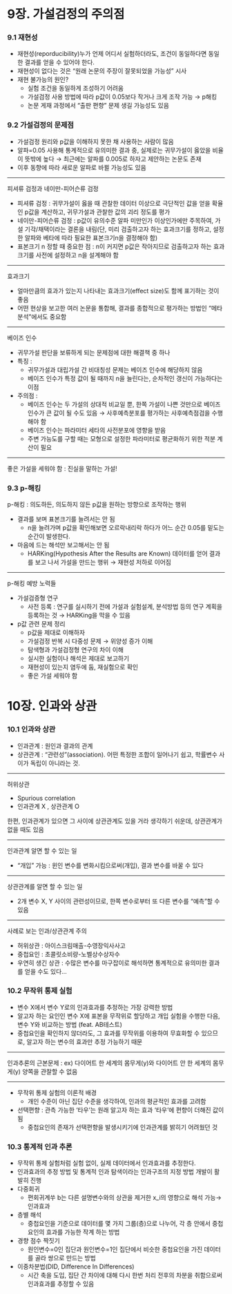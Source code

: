 # 9장. 가설검정의 주의점

### 9.1 재현성
- 재현성(reporducibility)누가 언제 어디서 실험하더라도, 조건이 동일하다면 동일한 결과를 얻을 수 있어야 한다.
- 재현성이 없다는 것은 “원래 논문의 주장이 잘못되었을 가능성” 시사
- 재현 불가능의 원인?
    - 실험 조건을 동일하게 조성하기 어려움
    - 가설검정 사용 방법에 따라 p값이 0.05보다 작거나 크게 조작 가능 → p해킹
    - 논문 게재 과정에서 “출판 편향” 문제 생길 가능성도 있음

### 9.2 가설검정의 문제점
- 가설검정 원리와 p값을 이해하지 못한 채 사용하는 사람이 많음
- 알파=0.05 사용해 통계적으로 유의미한 결과 중, 실제로는 귀무가설이 옳았을 비율이 뜻밖에 높다 → 최근에는 알파를 0.005로 하자고 제안하는 논문도 존재
- 이후 동향에 따라 새로운 알파로 바뀔 가능성도 있음


---
피셔류 검정과 네이만-피어슨류 검정
- 피셔류 검정 : 귀무가설이 옳을 때 관찰한 데이터 이상으로 극단적인 값을 얻을 확율인 p값을 계산하고, 귀무가설과 관찰한 값의 괴리 정도를 평가
- 네이만-피어슨류 검정 : p값이 유의수준 알파 미만인가 이상인가에만 주목하여, 가설 기각/채택이라는 결론을 내림(단, 미리 검출하고자 하는 효과크기를 정하고, 설정한 알파와 베타에 따라 필요한 표본크기n을 결정해야 함)
- 표본크기 n 정할 때 중요한 점 : n이 커지면 p값은 작아지므로 검출하고자 하는 효과크기를 사전에 설정하고 n을 설계해야 함

---
효과크기

- 얼마만큼의 효과가 있는지 나타내는 효과크기(effect size)도 함께 표기하는 것이 좋음
- 어떤 현상을 보고한 여러 논문을 통합해, 결과를 종합적으로 평가하는 방법인 “메타분석”에서도 중요함


---
베이즈 인수

- 귀무가설 판단을 보류하게 되는 문제점에 대한 해결책 중 하나
- 특징 :
    - 귀무가설과 대립가설 간 비대칭성 문제는 베이즈 인수에 해당하지 않음
    - 베이즈 인수가 특정 값이 될 때까지 n을 늘린다는, 순차적인 갱신이 가능하다는 이점
- 주의점 :
    - 베이즈 인수는 두 가설의 상대적 비교일 뿐, 한쪽 가설이 나쁜 것만으로 베이즈 인수가 큰 값이 될 수도 있음 → 사후예측분포를 평가하는 사후예측점검을 수행해야 함
    - 베이즈 인수는 파라미터 세타의 사전분포에 영향을 받음
    - 주변 가능도를 구할 때는 모형으로 설정한 파라미터로 평균화하기 위한 적분 계산이 필요


---
좋은 가설을 세워야 함 : 진실을 말하는 가설!




### 9.3 p-해킹

p-해킹 : 의도하든, 의도하지 않든 p값을 원하는 방향으로 조작하는 행위

- 결과를 보며 표본크기를 늘려서는 안 됨
    - n을 늘려가며 p값을 확인해보면 오르락내리락 하다가 어느 순간 0.05를 밑도는 순간이 발생한다.
- 마음에 드는 해석만 보고해서는 안 됨
    - HARKing(Hypothesis After the Results are Known) 데이터를 얻어 결과를 보고 나서 가설을 만드는 행위 → 재현성 저하로 이어짐

---
p-해킹 예방 노력들
- 가설검증형 연구
    - 사전 등록 : 연구를 실시하기 전에 가설과 실험설계, 분석방법 등의 연구 계획을 등록하는 것 → HARKing을 막을 수 있음
- p값 관련 문제 정리
    - p값을 제대로 이해하자
    - 가설검정 반복 시 다중성 문제 → 위양성 증가 이해
    - 탐색형과 가설검정형 연구의 차이 이해
    - 실시한 실험이나 해석은 제대로 보고하기
    - 재현성이 있는지 염두에 둠, 재실험으로 확인
    - 좋은 가설 세워야 함






# 10장. 인과와 상관

### 10.1 인과와 상관
- 인과관계 : 원인과 결과의 관계
- 상관관계 : “관련성”(association). 어떤 특정한 조합이 일어나기 쉽고, 학률변수 사이가 독립이 아니라는 것.


---
허위상관

- Spurious correlation
- 인과관계 X , 상관관계 O

한편, 인과관계가 있으면 그 사이에 상관관계도 있을 거라 생각하기 쉬운데, 상관관계가 없을 때도 있음


---
인과관계 알면 할 수 있는 일

- “개입” 가능 : 윈인 변수를 변화시킴으로써(개입), 결과 변수를 바꿀 수 있다


---
상관관계를 알면 할 수 있는 일

- 2개 변수 X, Y 사이의 관련성이므로, 한쪽 변수로부터 또 다른 변수를 “예측”할 수 있음


---
사례로 보는 인과/상관관계 주의

- 허위상관 : 아이스크림매출-수영장익사사고
- 중첩요인 : 초콜릿소비량-노벨상수상자수
- 우연히 생긴 상관 : 수많은 변수를 마구잡이로 해석하면 통계적으로 유의미한 결과를 얻을 수도 있다…






### 10.2 무작위 통제 실험

- 변수 X에서 변수 Y로의 인과효과를 추정하는 가장 강력한 방법
- 알고자 하는 요인인 변수 X에 표본을 무작위로 할당하고 개입 실험을 수행한 다음, 변수 Y와 비교하는 방법 (feat. AB테스트)
- 중첩요인을 확인하지 않더라도, 그 효과를 무작위를 이용하여 무효화할 수 있으므로, 알고자 하는 변수의 효과만 추정 가능하기 때문


---
인과추론의 근본문제 : ex) 다이어트 한 세계의 몸무게(y)와 다이어트 안 한 세계의 몸무게(y) 양쪽을 관찰할 수 없음

---
- 무작위 통제 실험의 이론적 배경
    - 개인 수준이 아닌 집단 수준을 생각하여, 인과의 평균적인 효과를 고려함
- 선택편향 : 관측 가능한 ‘타우’는 원래 알고자 하는 효과 ‘타우’에 편향이 더해진 값이 됨
    - 중첩요인의 존재가 선택편향을 발생시키기에 인과관계를 밝히기 어려웠던 것






### 10.3 통계적 인과 추론

- 무작위 통제 실험처럼 실험 없이, 실제 데이터에서 인과효과를 추정한다.
- 인과효과의 추정 방법 및 통계적 인과 탐색이라는 인과구조의 지정 방법 개발이 활발히 진행
- 다중회귀
    - 편회귀계쑤 b는 다른 설명변수와의 상관을 제거한 x_i의 영향으로 해석 가능→인과효과
- 층별 해석
    - 중첩요인을 기준으로 데이터를 몇 가지 그룹(층)으로 나누어, 각 층 안에서 중첩요인의 효과를 가능한 작계 하는 방법
- 경향 점수 짝짓기
    - 원인변수=0인 집단과 원인변수=1인 집단에서 비슷한 중첩요인을 가진 데이터를 골라 쌍으로 만드는 방법
- 이중차분법(DID, Difference In Differences)
    - 시간 축을 도입, 집단 간 차이에 대해 다시 한번 처리 전후의 차분을 취함으로써 인과효과를 추정할 수 있음

